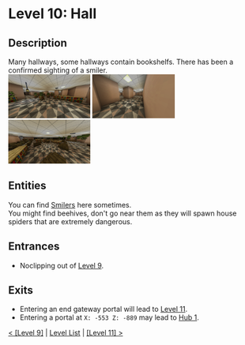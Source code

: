 # Level 10: Hall

## Description
Many hallways, some hallways contain bookshelfs. There has been a confirmed sighting of a smiler.<br/>
<img src="./img/Level_10_0.png" width="33%" title="Spawn region" />
<img src="./img/Level_10_1.png" width="33%" />
<img src="./img/Level_10_2.png" width="33%" />

## Entities
You can find <a href="../entities/Entity_1.md">Smilers</a> here sometimes.<br/>
You might find beehives, don't go near them as they will spawn house spiders that are extremely dangerous.

## Entrances
* Noclipping out of <a href="./Level_9.md">Level 9</a>.

## Exits
* Entering an end gateway portal will lead to <a href="./Level_11.md">Level 11</a>.
* Entering a portal at `X: -553 Z: -889` may lead to <a href="../hubs/Hub_1.md">Hub 1</a>.

<a href="./Level_9.md">< [Level 9]</a> | <a href="./Levels.md">Level List</a> | <a href="./Level_11.md">[Level 11] ></a>
